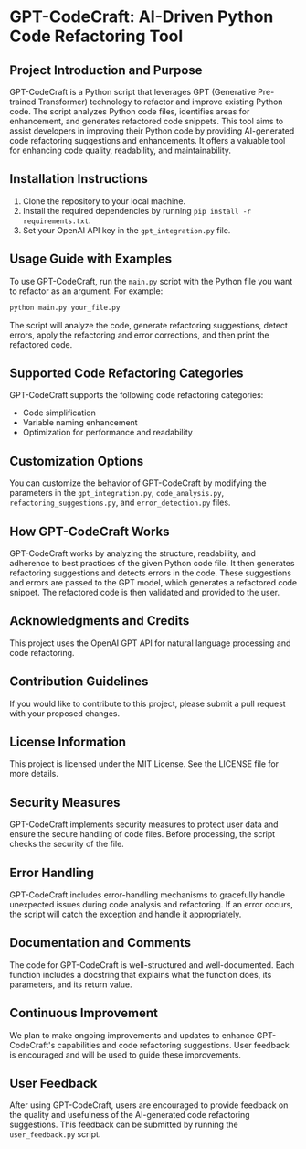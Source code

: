 # GPT-CodeCraft: AI-Driven Python Code Refactoring Tool

## Project Introduction and Purpose

GPT-CodeCraft is a Python script that leverages GPT (Generative Pre-trained Transformer) technology to refactor and improve existing Python code. The script analyzes Python code files, identifies areas for enhancement, and generates refactored code snippets. This tool aims to assist developers in improving their Python code by providing AI-generated code refactoring suggestions and enhancements. It offers a valuable tool for enhancing code quality, readability, and maintainability.

## Installation Instructions

1. Clone the repository to your local machine.
2. Install the required dependencies by running `pip install -r requirements.txt`.
3. Set your OpenAI API key in the `gpt_integration.py` file.

## Usage Guide with Examples

To use GPT-CodeCraft, run the `main.py` script with the Python file you want to refactor as an argument. For example:

```bash
python main.py your_file.py
```

The script will analyze the code, generate refactoring suggestions, detect errors, apply the refactoring and error corrections, and then print the refactored code.

## Supported Code Refactoring Categories

GPT-CodeCraft supports the following code refactoring categories:

- Code simplification
- Variable naming enhancement
- Optimization for performance and readability

## Customization Options

You can customize the behavior of GPT-CodeCraft by modifying the parameters in the `gpt_integration.py`, `code_analysis.py`, `refactoring_suggestions.py`, and `error_detection.py` files.

## How GPT-CodeCraft Works

GPT-CodeCraft works by analyzing the structure, readability, and adherence to best practices of the given Python code file. It then generates refactoring suggestions and detects errors in the code. These suggestions and errors are passed to the GPT model, which generates a refactored code snippet. The refactored code is then validated and provided to the user.

## Acknowledgments and Credits

This project uses the OpenAI GPT API for natural language processing and code refactoring.

## Contribution Guidelines

If you would like to contribute to this project, please submit a pull request with your proposed changes.

## License Information

This project is licensed under the MIT License. See the LICENSE file for more details.

## Security Measures

GPT-CodeCraft implements security measures to protect user data and ensure the secure handling of code files. Before processing, the script checks the security of the file.

## Error Handling

GPT-CodeCraft includes error-handling mechanisms to gracefully handle unexpected issues during code analysis and refactoring. If an error occurs, the script will catch the exception and handle it appropriately.

## Documentation and Comments

The code for GPT-CodeCraft is well-structured and well-documented. Each function includes a docstring that explains what the function does, its parameters, and its return value.

## Continuous Improvement

We plan to make ongoing improvements and updates to enhance GPT-CodeCraft's capabilities and code refactoring suggestions. User feedback is encouraged and will be used to guide these improvements.

## User Feedback

After using GPT-CodeCraft, users are encouraged to provide feedback on the quality and usefulness of the AI-generated code refactoring suggestions. This feedback can be submitted by running the `user_feedback.py` script.
